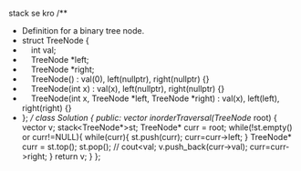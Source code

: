 stack se kro
/**
* Definition for a binary tree node.
* struct TreeNode {
*     int val;
*     TreeNode *left;
*     TreeNode *right;
*     TreeNode() : val(0), left(nullptr), right(nullptr) {}
*     TreeNode(int x) : val(x), left(nullptr), right(nullptr) {}
*     TreeNode(int x, TreeNode *left, TreeNode *right) : val(x), left(left), right(right) {}
* };
*/
class Solution {
public:
vector<int> inorderTraversal(TreeNode* root) {
vector<int> v;
stack<TreeNode*>st;
TreeNode* curr = root;
while(!st.empty() or curr!=NULL){
while(curr){
st.push(curr);
curr=curr->left;
}
TreeNode* curr = st.top();
st.pop();
// cout<<x->val;
v.push_back(curr->val);
curr=curr->right;
}
return v;
}
};